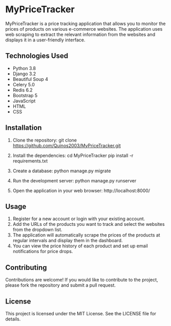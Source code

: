 # MyPriceTracker

MyPriceTracker is a price tracking application that allows you to monitor the prices of products on various e-commerce websites. The application uses web scraping to extract the relevant information from the websites and displays it in a user-friendly interface.

## Technologies Used
- Python 3.8
- Django 3.2
- Beautiful Soup 4
- Celery 5.0
- Redis 6.2
- Bootstrap 5
- JavaScript
- HTML
- CSS

## Installation
1. Clone the repository:
git clone https://github.com/Quinos2003/MyPriceTracker.git

2. Install the dependencies:
cd MyPriceTracker
pip install -r requirements.txt

3. Create a database:
python manage.py migrate

4. Run the development server:
python manage.py runserver

5. Open the application in your web browser:
http://localhost:8000/

## Usage
1. Register for a new account or login with your existing account.
2. Add the URLs of the products you want to track and select the websites from the dropdown list.
3. The application will automatically scrape the prices of the products at regular intervals and display them in the dashboard.
4. You can view the price history of each product and set up email notifications for price drops.

## Contributing
Contributions are welcome! If you would like to contribute to the project, please fork the repository and submit a pull request.

## License
This project is licensed under the MIT License. See the LICENSE file for details.
